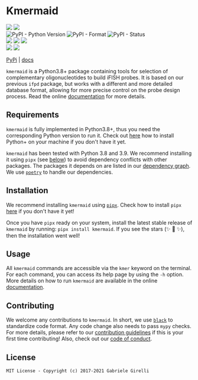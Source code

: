 # Kmermaid

![](https://img.shields.io/github/license/ggirelli/kmermaid.svg?style=flat) ![](https://github.com/ggirelli/kmermaid/workflows/Python%20package/badge.svg?branch=main&event=push)  
![PyPI - Python Version](https://img.shields.io/pypi/pyversions/kmermaid) ![PyPI - Format](https://img.shields.io/pypi/format/kmermaid) ![PyPI - Status](https://img.shields.io/pypi/status/kmermaid)  
![](https://img.shields.io/github/release/ggirelli/kmermaid.svg?style=flat) ![](https://img.shields.io/github/release-date/ggirelli/kmermaid.svg?style=flat) ![](https://img.shields.io/github/languages/code-size/ggirelli/kmermaid.svg?style=flat)  
![](https://img.shields.io/github/watchers/ggirelli/kmermaid.svg?label=Watch&style=social) ![](https://img.shields.io/github/stars/ggirelli/kmermaid.svg?style=social)

[PyPi](https://pypi.org/project/kmermaid/) | [docs](https://ggirelli.github.io/kmermaid/)

`kmermaid` is a Python3.8+ package containing tools for selection of complementary oligonucleotides to build iFISH probes. It is based on our previous `ifpd` package, but works with a different and more detailed database format, allowing for more precise control on the probe design process. Read the online [documentation](https://ggirelli.github.io/kmermaid/) for more details.

## Requirements

`kmermaid` is fully implemented in Python3.8+, thus you need the corresponding Python version to run it. Check out [here](https://realpython.com/installing-python/) how to install Python+ on your machine if you don't have it yet.

`kmermaid` has been tested with Python 3.8 and 3.9. We recommend installing it using `pipx` (see [below](https://github.com/ggirelli/kmermaid#installation)) to avoid dependency conflicts with other packages. The packages it depends on are listed in our [dependency graph](https://github.com/ggirelli/kmermaid/network/dependencies). We use [`poetry`](https://github.com/python-poetry/poetry) to handle our dependencies.

## Installation

We recommend installing `kmermaid` using [`pipx`](https://github.com/pipxproject/pipx). Check how to install `pipx` [here](https://github.com/pipxproject/pipx#install-pipx) if you don't have it yet!

Once you have `pipx` ready on your system, install the latest stable release of `kmermaid` by running: `pipx install kmermaid`. If you see the stars (✨ 🌟 ✨), then the installation went well!

## Usage

All `kmermaid` commands are accessible via the `kmer` keyword on the terminal. For each command, you can access its help page by using the `-h` option. More details on how to run `kmermaid` are available in the online [documentation](https://ggirelli.github.io/kmermaid).

## Contributing

We welcome any contributions to `kmermaid`. In short, we use [`black`](https://github.com/psf/black) to standardize code format. Any code change also needs to pass `mypy` checks. For more details, please refer to our [contribution guidelines](https://github.com/ggirelli/kmermaid/blob/main/CONTRIBUTING.md) if this is your first time contributing! Also, check out our [code of conduct](https://github.com/ggirelli/kmermaid/blob/main/CODE_OF_CONDUCT.md).

## License

`MIT License - Copyright (c) 2017-2021 Gabriele Girelli`

